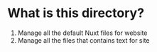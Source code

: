 # What is this directory?

1. Manage all the default Nuxt files for website
2. Manage all the files that contains text for site
